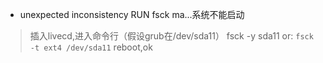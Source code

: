 + unexpected inconsistency RUN fsck ma...系统不能启动
> 插入livecd,进入命令行（假设grub在/dev/sda11）
> fsck -y sda11
> or: `fsck -t ext4 /dev/sda11`
reboot,ok
